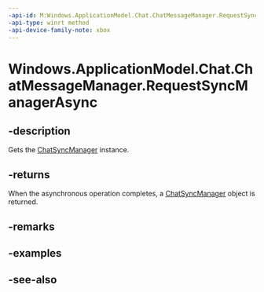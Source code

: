 ```yaml
---
-api-id: M:Windows.ApplicationModel.Chat.ChatMessageManager.RequestSyncManagerAsync
-api-type: winrt method
-api-device-family-note: xbox
---
```


<!-- Method syntax
public Windows.Foundation.IAsyncOperation<Windows.ApplicationModel.Chat.ChatSyncManager> RequestSyncManagerAsync()
-->

# Windows.ApplicationModel.Chat.ChatMessageManager.RequestSyncManagerAsync

## -description
Gets the [ChatSyncManager](chatsyncmanager.md) instance.

## -returns
When the asynchronous operation completes, a [ChatSyncManager](chatsyncmanager.md) object is returned.

## -remarks

## -examples

## -see-also
